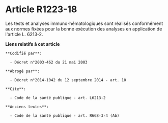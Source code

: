 # Article R1223-18

Les tests et analyses immuno-hématologiques sont réalisés conformément aux normes fixées pour la bonne exécution des analyses
en application de l'article L. 6213-2.

**Liens relatifs à cet article**

	**Codifié par**:

	  - Décret n°2003-462 du 21 mai 2003

	**Abrogé par**:

	  - Décret n°2014-1042 du 12 septembre 2014 - art. 10

	**Cite**:

	  - Code de la santé publique - art. L6213-2

	**Anciens textes**:

	  - Code de la santé publique - art. R668-3-4 (Ab)
